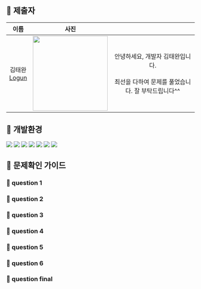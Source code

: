 ## 🎉 제출자
|                          이름                            |                                                               사진                                                                      |                                                                                     |
|:--------------------------------------------------------:|:-------------------------------------------------------------------------------------------------------------------------------------:|:-----------------------------------------------------------------------------------:|
|   김태완<br/>[Logun](https://github.com/richcollector)   |   <img src="https://github.com/richcollector/issues-list/assets/104312779/8560d317-4714-449a-b699-32d71242272c" width="200px" />  | 안녕하세요, 개발자 김태완입니다.<br/><br/> 최선을 다하여 문제를 풀었습니다. 잘 부탁드립니다^^ |

## 🚀 개발환경
<img src="https://img.shields.io/badge/SpringBoot-18.2.0-%2361DAFB" /> <img src="https://img.shields.io/badge/Javascript-18.2.0-%2361DAFB" /> 
<img src="https://img.shields.io/badge/Java-18.2.0-%2361DAFB" /> <img src="https://img.shields.io/badge/Mybatis-18.2.0-%2361DAFB" /> 
<img src="https://img.shields.io/badge/MariaDB-18.2.0-%2361DAFB" /> <img src="https://img.shields.io/badge/Httpclient-18.2.0-%2361DAFB" /> 
<img src="https://img.shields.io/badge/Lombok-18.2.0-%2361DAFB" /> 


## 🎊 문제확인 가이드

### 🤔 question 1

### 🤔 question 2

### 🤔 question 3

### 🤔 question 4

### 🤔 question 5

### 🤔 question 6

### 🤔 question final
